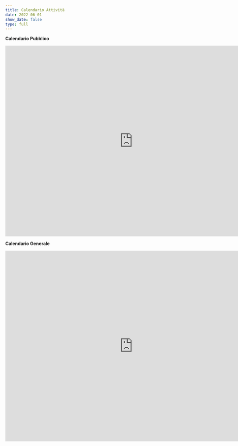```yaml
---
title: Calendario Attività
date: 2022-06-01
show_date: false
type: full
---
```


<strong>Calendario Pubblico</strong>
<iframe src="https://calendar.google.com/calendar/embed?height=600&wkst=2&bgcolor=%23ffffff&ctz=Europe%2FRome&showCalendars=0&showTabs=1&showPrint=0&showTitle=0&mode=MONTH&showTz=0&title=Casa%20del%20Popolo%20Settignano&src=Z2JzNWdrbm8xdW5qbnU1NGVtaWpraGtyNW9AZ3JvdXAuY2FsZW5kYXIuZ29vZ2xlLmNvbQ&color=%23F4511E" style="border-width:0" width="800" height="600" frameborder="0" scrolling="no"></iframe>

<strong>Calendario Generale</strong>
<iframe src="https://calendar.google.com/calendar/embed?src=settignanocdp%40gmail.com&ctz=Europe%2FRome" style="border: 0" width="800" height="600" frameborder="0" scrolling="no"></iframe>
